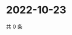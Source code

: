 # 2022-10-23

共 0 条

<!-- BEGIN WEIBO -->
<!-- 最后更新时间 Sun Oct 23 2022 23:19:12 GMT+0800 (China Standard Time) -->

<!-- END WEIBO -->
